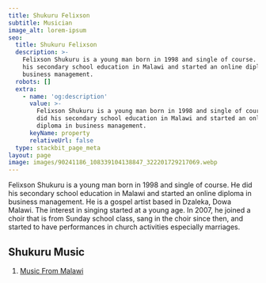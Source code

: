 ```yaml
---
title: Shukuru Felixson
subtitle: Musician
image_alt: lorem-ipsum
seo:
  title: Shukuru Felixson
  description: >-
    Felixson Shukuru is a young man born in 1998 and single of course. He did
    his secondary school education in Malawi and started an online diploma in
    business management.
  robots: []
  extra:
    - name: 'og:description'
      value: >-
        Felixson Shukuru is a young man born in 1998 and single of course. He
        did his secondary school education in Malawi and started an online
        diploma in business management.
      keyName: property
      relativeUrl: false
  type: stackbit_page_meta
layout: page
image: images/90241186_108339104138847_322201729217069.webp
---
```

Felixson Shukuru is a young man born in 1998 and single of course. He did his secondary school education in Malawi and started an online diploma in business management. He is a gospel artist based in Dzaleka, Dowa Malawi. The interest in singing started at a young age. In 2007, he joined a choir that is from Sunday school class, sang in the choir since then, and started to have performances in church activities especially marriages.

## Shukuru Music

1.  [Music From Malawi](https://www.malawi-music.com/F/3247-felixson-shukuru)
